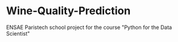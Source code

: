 # Wine-Quality-Prediction
ENSAE Paristech school project for the course "Python for the Data Scientist"
